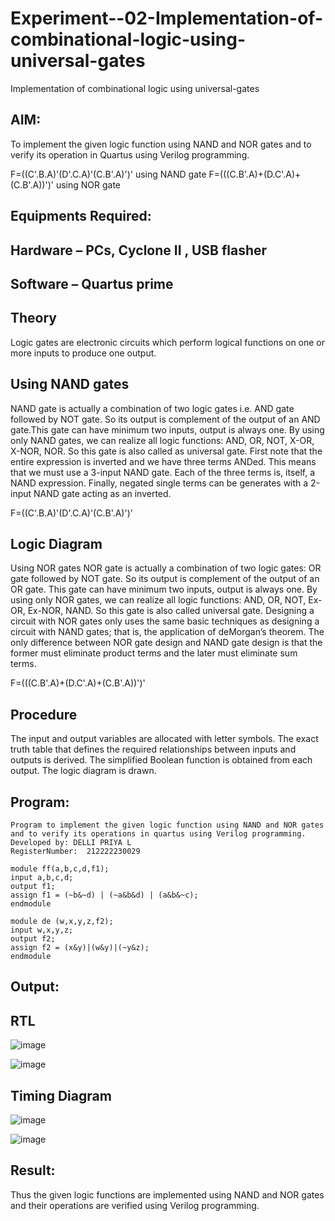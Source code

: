 # Experiment--02-Implementation-of-combinational-logic-using-universal-gates
Implementation of combinational logic using universal-gates
 
## AIM:
To implement the given logic function using NAND and NOR gates and to verify its operation in Quartus using Verilog programming.

F=((C'.B.A)'(D'.C.A)'(C.B'.A)')' using NAND gate
F=(((C.B'.A)+(D.C'.A)+(C.B'.A))')' using NOR gate
## Equipments Required:
## Hardware – PCs, Cyclone II , USB flasher
## Software – Quartus prime


## Theory
Logic gates are electronic circuits which perform logical functions on one or more inputs to produce one output. 

## Using NAND gates
NAND gate is actually a combination of two logic gates i.e. AND gate followed by NOT gate. So its output is complement of the output of an AND gate.This gate can have minimum two inputs, output is always one. By using only NAND gates, we can realize all logic functions: AND, OR, NOT, X-OR, X-NOR, NOR. So this gate is also called as universal gate. First note that the entire expression is inverted and we have three terms ANDed. This means that we must use a 3-input NAND gate. Each of the three terms is, itself, a NAND expression. Finally, negated single terms can be generates with a 2-input NAND gate acting as an inverted.

F=((C'.B.A)'(D'.C.A)'(C.B'.A)')'

## Logic Diagram

Using NOR gates
NOR gate is actually a combination of two logic gates: OR gate followed by NOT gate. So its output is complement of the output of an OR gate. This gate can have minimum two inputs, output is always one. By using only NOR gates, we can realize all logic functions: AND, OR, NOT, Ex-OR, Ex-NOR, NAND. So this gate is also called universal gate. Designing a circuit with NOR gates only uses the same basic techniques as designing a circuit with NAND gates; that is, the application of deMorgan’s theorem. The only difference between NOR gate design and NAND gate design is that the former must eliminate product terms and the later must eliminate sum terms.

F=(((C.B'.A)+(D.C'.A)+(C.B'.A))')'

## Procedure
The input and output variables are allocated with letter symbols. The exact truth table that defines the required relationships between inputs and outputs is derived. The simplified Boolean function is obtained from each output. The logic diagram is drawn.

## Program:
```
Program to implement the given logic function using NAND and NOR gates and to verify its operations in quartus using Verilog programming.
Developed by: DELLI PRIYA L
RegisterNumber:  212222230029

module ff(a,b,c,d,f1);
input a,b,c,d;
output f1;
assign f1 = (~b&~d) | (~a&b&d) | (a&b&~c);
endmodule

module de (w,x,y,z,f2);
input w,x,y,z;
output f2;
assign f2 = (x&y)|(w&y)|(~y&z);
endmodule 
```

## Output:
## RTL
![image](https://github.com/Priya-Loganathan/Experiment--04-Implementation-of-combinational-logic-using-universal-gates/assets/121166075/77f08910-3d90-4317-b501-d7891fb9e6a7)

![image](https://github.com/Priya-Loganathan/Experiment--04-Implementation-of-combinational-logic-using-universal-gates/assets/121166075/c03fdae2-54f7-45c9-a41e-9dcaca3a5946)

## Timing Diagram
![image](https://github.com/Priya-Loganathan/Experiment--04-Implementation-of-combinational-logic-using-universal-gates/assets/121166075/f2973be4-e385-4070-bd69-fe71486e298f)

![image](https://github.com/Priya-Loganathan/Experiment--04-Implementation-of-combinational-logic-using-universal-gates/assets/121166075/c66899bd-dad1-4c28-a412-59d9ffbfa946)

## Result:
Thus the given logic functions are implemented using NAND and NOR gates and their operations are verified using Verilog programming.
